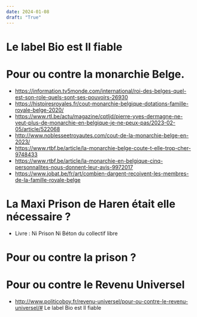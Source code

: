 ```yaml
---
date: 2024-01-08
draft: "True"
---
```

# Le label Bio est Il fiable


# Pour ou contre la monarchie Belge.
- https://information.tv5monde.com/international/roi-des-belges-quel-est-son-role-quels-sont-ses-pouvoirs-26930
- https://histoiresroyales.fr/cout-monarchie-belgique-dotations-famille-royale-belge-2020/
- https://www.rtl.be/actu/magazine/cptljd/pierre-yves-dermagne-ne-veut-plus-de-monarchie-en-belgique-je-ne-peux-pas/2023-02-05/article/522068
- http://www.noblesseetroyautes.com/cout-de-la-monarchie-belge-en-2023/
- https://www.rtbf.be/article/la-monarchie-belge-coute-t-elle-trop-cher-9748433
- https://www.rtbf.be/article/la-monarchie-en-belgique-cinq-personnalites-nous-donnent-leur-avis-9972017
- https://www.jobat.be/fr/art/combien-dargent-recoivent-les-membres-de-la-famille-royale-belge

# La Maxi Prison de Haren était elle nécessaire ?
- Livre : Ni Prison Ni Béton du collectif libre

# Pour ou contre la prison ?

# Pour ou contre le Revenu Universel
- http://www.politicoboy.fr/revenu-universel/pour-ou-contre-le-revenu-universel/# Le label Bio est Il fiable